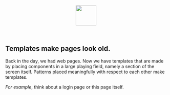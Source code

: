 <center>
  <img src="/icons/template.svg" width="64px" />
</center>

&nbsp;

## Templates make pages look old.

Back in the day, we had web pages. Now we have templates that are made by 
placing components in a large playing field, namely a section of the screen 
itself. Patterns placed meaningfully with respect to each other make templates.

_For example_, think about a login page or this page itself.
